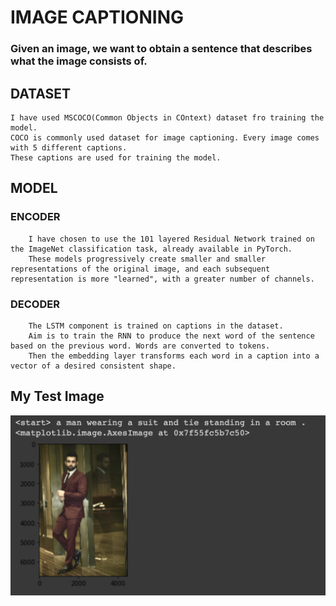 # IMAGE CAPTIONING
### 	Given an image, we want to obtain a sentence that describes what the image consists of.

## DATASET
	I have used MSCOCO(Common Objects in COntext) dataset fro training the model.
	COCO is commonly used dataset for image captioning. Every image comes with 5 different captions.
	These captions are used for training the model.

## MODEL
### 	ENCODER
		I have chosen to use the 101 layered Residual Network trained on the ImageNet classification task, already available in PyTorch.
		These models progressively create smaller and smaller representations of the original image, and each subsequent representation is more "learned", with a greater number of channels.

### 	DECODER
		The LSTM component is trained on captions in the dataset.
		Aim is to train the RNN to produce the next word of the sentence based on the previous word. Words are converted to tokens.
		Then the embedding layer transforms each word in a caption into a vector of a desired consistent shape.

## My Test Image 
![alt text](https://github.com/anchit23/ImageCap/blob/master/ss.png)